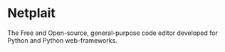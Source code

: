 # Netplait
The Free and Open-source, general-purpose code editor developed for Python and Python web-frameworks.
